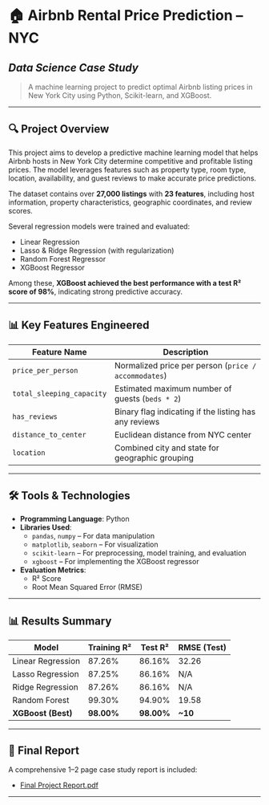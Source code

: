 # 🏠 Airbnb Rental Price Prediction – NYC  
## *Data Science Case Study*

> A machine learning project to predict optimal Airbnb listing prices in New York City using Python, Scikit-learn, and XGBoost.

---

## 🔍 Project Overview

This project aims to develop a predictive machine learning model that helps Airbnb hosts in New York City determine competitive and profitable listing prices. The model leverages features such as property type, room type, location, availability, and guest reviews to make accurate price predictions.

The dataset contains over **27,000 listings** with **23 features**, including host information, property characteristics, geographic coordinates, and review scores.

Several regression models were trained and evaluated:
- Linear Regression
- Lasso & Ridge Regression (with regularization)
- Random Forest Regressor
- XGBoost Regressor

Among these, **XGBoost achieved the best performance with a test R² score of 98%**, indicating strong predictive accuracy.

---

## 📊 Key Features Engineered

| Feature Name             | Description |
|--------------------------|-------------|
| `price_per_person`       | Normalized price per person (`price / accommodates`) |
| `total_sleeping_capacity`| Estimated maximum number of guests (`beds * 2`) |
| `has_reviews`            | Binary flag indicating if the listing has any reviews |
| `distance_to_center`     | Euclidean distance from NYC center |
| `location`               | Combined city and state for geographic grouping |

---

## 🛠️ Tools & Technologies

- **Programming Language**: Python
- **Libraries Used**:
  - `pandas`, `numpy` – For data manipulation
  - `matplotlib`, `seaborn` – For visualization
  - `scikit-learn` – For preprocessing, model training, and evaluation
  - `xgboost` – For implementing the XGBoost regressor
- **Evaluation Metrics**:
  - R² Score
  - Root Mean Squared Error (RMSE)


---

## 📊 Results Summary

| Model              | Training R² | Test R² | RMSE (Test) |
|--------------------|-------------|---------|-------------|
| Linear Regression  | 87.26%      | 86.16%  | 32.26       |
| Lasso Regression   | 87.25%      | 86.16%  | N/A         |
| Ridge Regression   | 87.26%      | 86.16%  | N/A         |
| Random Forest      | 99.30%      | 94.90%  | 19.58       |
| **XGBoost (Best)** | **98.00%**  | **98.00%** | **~10**    |

---

## 📄 Final Report

A comprehensive 1–2 page case study report is included:
- [Final Project Report.pdf](Final%20Project%20Report.pdf)
---

